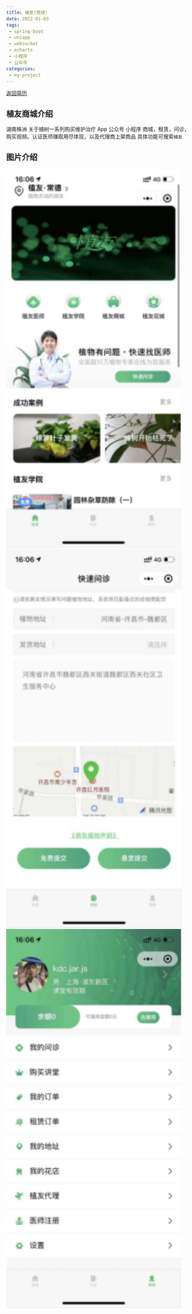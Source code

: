 ```yaml
---
title: 植友(商城)
date: 2022-01-03
tags:
 - spring-boot
 - uniapp
 - websocket
 - echarts
 - 小程序
 - 公众号
categories:
 - my-project
---
```


[返回简历](../other/my.md)

## 植友商城介绍

湖南株洲 关于植树一系列购买维护治疗
App 公众号 小程序
商城，租赁，问诊，购买视频。认证医师赚取用尽体现，以及代理商上架商品
具体功能可搜索`植友`

## 图片介绍
![img_5.png](./img_5.png)
![img_6.png](./img_6.png)
![img_7.png](./img_7.png)

